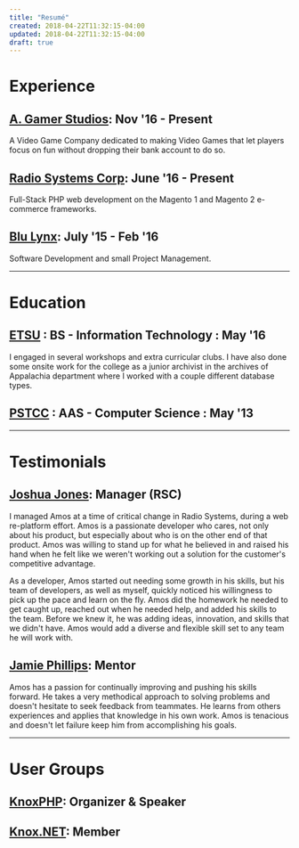 ```yaml
---
title: "Resumé"
created: 2018-04-22T11:32:15-04:00
updated: 2018-04-22T11:32:15-04:00
draft: true
---
```

# Experience
## [A. Gamer Studios](http://agamerstudios.com/): Nov '16 - Present
A Video Game Company dedicated to making Video Games that let players focus on fun without dropping their bank account to do so.

## [Radio Systems Corp](https://www.radiosystemscorporation.com/): June '16 - Present
Full-Stack PHP web development on the Magento 1 and Magento 2 e-commerce frameworks.

## [Blu Lynx](https://www.blulynx.com/): July '15 - Feb '16
Software Development and small Project Management.

---

# Education
## [ETSU](https://www.etsu.edu/ehome/) : BS - Information Technology : May '16
I engaged in several workshops and extra curricular clubs. I have also done some onsite work for the college as a junior archivist in the archives of Appalachia department where I worked with a couple different database types.

## [PSTCC](http://www.pstcc.edu/) : AAS - Computer Science : May '13

---

# Testimonials
## [Joshua Jones](https://www.linkedin.com/in/joshua-jones-23073558/): Manager (RSC)
I managed Amos at a time of critical change in Radio Systems, during a web re-platform effort. Amos is a passionate developer who cares, not only about his product, but especially about who is on the other end of that product. Amos was willing to stand up for what he believed in and raised his hand when he felt like we weren't working out a solution for the customer's competitive advantage.

As a developer, Amos started out needing some growth in his skills, but his team of developers, as well as myself, quickly noticed his willingness to pick up the pace and learn on the fly. Amos did the homework he needed to get caught up, reached out when he needed help, and added his skills to the team. Before we knew it, he was adding ideas, innovation, and skills that we didn't have. Amos would add a diverse and flexible skill set to any team he will work with.

<!-- ## [Anna Fleming](https://www.linkedin.com/in/annaafleming/): Co-Worker (RSC)
[Insert Testimonial here] -->

## [Jamie Phillips](https://www.linkedin.com/in/jamie-phillips-695927b0/): Mentor
Amos has a passion for continually improving and pushing his skills forward. He takes a very methodical approach to solving problems and doesn't hesitate to seek feedback from teammates. He learns from others experiences and applies that knowledge in his own work. Amos is tenacious and doesn't let failure keep him from accomplishing his goals.

---

# User Groups
## [KnoxPHP](https://www.meetup.com/KnoxPHP-User-Group/): Organizer & Speaker

## [Knox.NET](https://www.meetup.com/Knox-NET/): Member
